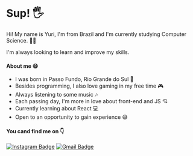 # Sup! 🖐

Hi! My name is Yuri, I'm from Brazil and I'm currently studying Computer Science. 👨‍💻

I'm always looking to learn and improve my skills.
#### About me 😄
- I was born in Passo Fundo, Rio Grande do Sul 👶
- Besides programming, I also love gaming in my free time 🎮
- Always listening to some music 🎶
- Each passing day, I'm more in love about front-end and JS 💘
- Currently learning about React 💻
- Open to an opportunity to gain experience 😅
#### You cand find me on 👇
[![Instagram Badge](https://img.shields.io/badge/-Instagram-C13584?style=flat-square&logo=Instagram&logoColor=white&link=https://www.instagram.com/yurinraiter)](https://www.instagram.com/yurinraiter/)   [![Gmail Badge](https://img.shields.io/badge/-yurinraiter@gmail.com-BB001B?style=flat-square&logo=Gmail&logoColor=white&link=mailto:yurinraiter@gmail.com)](mailto:yurinraiter@gmail.com)
